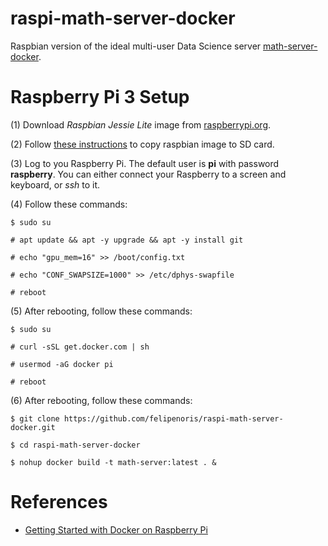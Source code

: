 # raspi-math-server-docker

Raspbian version of the ideal multi-user Data Science server [math-server-docker](github.com/felipenoris/math-server-docker).

# Raspberry Pi 3 Setup

(1) Download *Raspbian Jessie Lite* image from [raspberrypi.org](https://www.raspberrypi.org/downloads/raspbian/).

(2) Follow [these instructions](https://www.raspberrypi.org/documentation/installation/installing-images/) to copy raspbian image to SD card.

(3) Log to you Raspberry Pi. The default user is **pi** with password **raspberry**. You can either connect your Raspberry to a screen and keyboard, or *ssh* to it.

(4) Follow these commands:

```
$ sudo su

# apt update && apt -y upgrade && apt -y install git

# echo "gpu_mem=16" >> /boot/config.txt

# echo "CONF_SWAPSIZE=1000" >> /etc/dphys-swapfile

# reboot

```

(5) After rebooting, follow these commands:

```
$ sudo su

# curl -sSL get.docker.com | sh

# usermod -aG docker pi

# reboot
```

(6) After rebooting, follow these commands:

```
$ git clone https://github.com/felipenoris/raspi-math-server-docker.git

$ cd raspi-math-server-docker

$ nohup docker build -t math-server:latest . &

```

# References

* [Getting Started with Docker on Raspberry Pi](http://blog.alexellis.io/getting-started-with-docker-on-raspberry-pi/)
